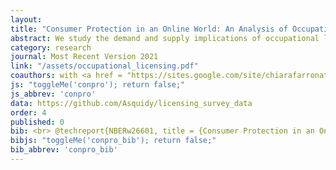 ```yaml
---
layout: 
title: "Consumer Protection in an Online World: An Analysis of Occupational Licensing"
abstract: We study the demand and supply implications of occupational licensing using transaction-level data from a large online platform for home improvement services. We find that demand is more responsive to a professional's reviews than to the professional's platform-verified licensing status. We confirm the generality of these results off the platform in an independent consumer survey. Combining state-level licensing regulation data with platform micro-data, we find that more stringent requirements are associated with less competition, higher prices, and no improvement in consumer satisfaction or demand expansion. 
category: research
journal: Most Recent Version 2021
link: "/assets/occupational_licensing.pdf"
coauthors: with <a href = "https://sites.google.com/site/chiarafarronato/"> Chiara Farronato</a>, <a href="https://web.stanford.edu/~bjlarsen/"> Brad Larsen</a> and <a href="http://ebusiness.mit.edu/erik/">Erik Brynjolfsson</a>
js: "toggleMe('conpro'); return false;"
js_abbrev: 'conpro'
data: https://github.com/Asquidy/licensing_survey_data
order: 4
published: 0
bib: <br> @techreport{NBERw26601, title = {Consumer Protection in an Online World&#58; An Analysis of Occupational Licensing}, author = {Farronato, Chiara and Fradkin, Andrey and Larsen, Bradley and Brynjolfsson, Erik}, institution = {National Bureau of Economic Research}, number = {26601}, year = {2020}, month = {January}}
bibjs: "toggleMe('conpro_bib'); return false;"
bib_abbrev: 'conpro_bib'
---
```



